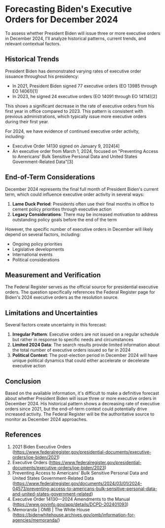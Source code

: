 # Forecasting Biden's Executive Orders for December 2024

To assess whether President Biden will issue three or more executive orders in December 2024, I'll analyze historical patterns, current trends, and relevant contextual factors.

## Historical Trends

President Biden has demonstrated varying rates of executive order issuance throughout his presidency:

- In 2021, President Biden signed 77 executive orders (EO 13985 through EO 14061)[1]
- In 2023, he signed 24 executive orders (EO 14091 through EO 14114)[2]

This shows a significant decrease in the rate of executive orders from his first year in office compared to 2023. This pattern is consistent with previous administrations, which typically issue more executive orders during their first year.

For 2024, we have evidence of continued executive order activity, including:
- Executive Order 14130 signed on January 9, 2024[4]
- An executive order from March 1, 2024, focused on "Preventing Access to Americans' Bulk Sensitive Personal Data and United States Government-Related Data"[3]

## End-of-Term Considerations

December 2024 represents the final full month of President Biden's current term, which could influence executive order activity in several ways:

1. **Lame Duck Period**: Presidents often use their final months in office to cement policy priorities through executive action
2. **Legacy Considerations**: There may be increased motivation to address outstanding policy goals before the end of the term

However, the specific number of executive orders in December will likely depend on several factors, including:
- Ongoing policy priorities
- Legislative developments
- International events
- Political considerations

## Measurement and Verification

The Federal Register serves as the official source for presidential executive orders. The question specifically references the Federal Register page for Biden's 2024 executive orders as the resolution source.

## Limitations and Uncertainties

Several factors create uncertainty in this forecast:

1. **Irregular Pattern**: Executive orders are not issued on a regular schedule but rather in response to specific needs and circumstances
2. **Limited 2024 Data**: The search results provide limited information about the total number of executive orders issued so far in 2024
3. **Political Context**: The post-election period in December 2024 will have unique political dynamics that could either accelerate or decelerate executive action

## Conclusion

Based on the available information, it's difficult to make a definitive forecast about whether President Biden will issue three or more executive orders in December 2024. His historical pattern shows a decreasing rate of executive orders since 2021, but the end-of-term context could potentially drive increased activity. The Federal Register will be the authoritative source to monitor as December 2024 approaches.

## References

1. 2021 Biden Executive Orders (https://www.federalregister.gov/presidential-documents/executive-orders/joe-biden/2021)
2. Executive Orders (https://www.federalregister.gov/presidential-documents/executive-orders/joe-biden/2023)
3. Preventing Access to Americans' Bulk Sensitive Personal Data and United States Government-Related Data (https://www.federalregister.gov/documents/2024/03/01/2024-04573/preventing-access-to-americans-bulk-sensitive-personal-data-and-united-states-government-related)
4. Executive Order 14130—2024 Amendments to the Manual (https://www.govinfo.gov/app/details/DCPD-202401093)
5. Memoranda | OMB | The White House (https://bidenwhitehouse.archives.gov/omb/information-for-agencies/memoranda/)